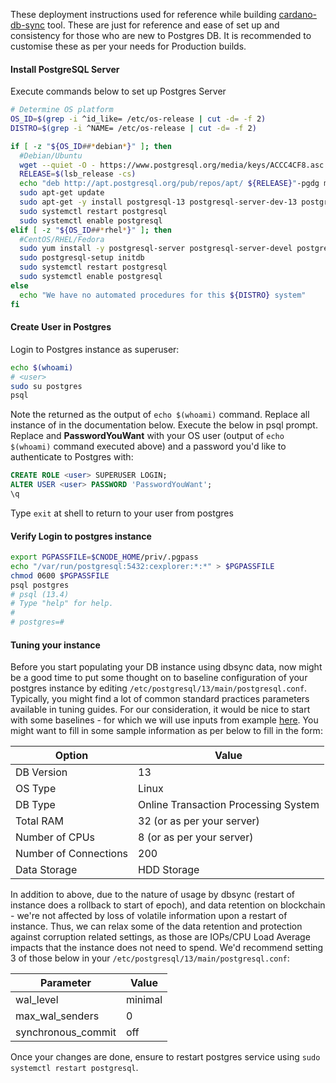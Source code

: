 These deployment instructions used for reference while building [cardano-db-sync](../Build/dbsync.md) tool. These are just for reference and ease of set up and consistency for those who are new to Postgres DB.
It is recommended to customise these as per your needs for Production builds.

#### Install PostgreSQL Server

Execute commands below to set up Postgres Server

``` bash
# Determine OS platform
OS_ID=$(grep -i ^id_like= /etc/os-release | cut -d= -f 2)
DISTRO=$(grep -i ^NAME= /etc/os-release | cut -d= -f 2)

if [ -z "${OS_ID##*debian*}" ]; then
  #Debian/Ubuntu
  wget --quiet -O - https://www.postgresql.org/media/keys/ACCC4CF8.asc | sudo apt-key add -
  RELEASE=$(lsb_release -cs)
  echo "deb http://apt.postgresql.org/pub/repos/apt/ ${RELEASE}"-pgdg main | sudo tee  /etc/apt/sources.list.d/pgdg.list
  sudo apt-get update
  sudo apt-get -y install postgresql-13 postgresql-server-dev-13 postgresql-contrib libghc-hdbc-postgresql-dev
  sudo systemctl restart postgresql
  sudo systemctl enable postgresql
elif [ -z "${OS_ID##*rhel*}" ]; then
  #CentOS/RHEL/Fedora
  sudo yum install -y postgresql-server postgresql-server-devel postgresql-contrib postgresql-devel libpq-devel
  sudo postgresql-setup initdb
  sudo systemctl restart postgresql
  sudo systemctl enable postgresql
else
  echo "We have no automated procedures for this ${DISTRO} system"
fi
```

#### Create User in Postgres

Login to Postgres instance as superuser:

``` bash
echo $(whoami)
# <user>
sudo su postgres
psql
```

Note the <user> returned as the output of `echo $(whoami)` command. Replace all instance of <user> in the documentation below.
Execute the below in psql prompt. Replace **<username>** and **PasswordYouWant** with your OS user (output of `echo $(whoami)` command executed above) and a password you'd like to authenticate to Postgres with:

``` sql
CREATE ROLE <user> SUPERUSER LOGIN;
ALTER USER <user> PASSWORD 'PasswordYouWant';
\q
```
Type `exit` at shell to return to your user from postgres

#### Verify Login to postgres instance

``` bash
export PGPASSFILE=$CNODE_HOME/priv/.pgpass
echo "/var/run/postgresql:5432:cexplorer:*:*" > $PGPASSFILE
chmod 0600 $PGPASSFILE
psql postgres
# psql (13.4)
# Type "help" for help.
# 
# postgres=#
```

#### Tuning your instance

Before you start populating your DB instance using dbsync data, now might be a good time to put some thought on to baseline configuration of your postgres instance by editing `/etc/postgresql/13/main/postgresql.conf`.
Typically, you might find a lot of common standard practices parameters available in tuning guides. For our consideration, it would be nice to start with some baselines - for which we will use inputs from example [here](https://pgtune.leopard.in.ua/#/).
You might want to fill in some sample information as per below to fill in the form:

| Option         | Value |
|----------------|-------|
| DB Version     | 13    |
| OS Type        | Linux |
| DB Type        | Online Transaction Processing System|
| Total RAM      | 32 (or as per your server) |
| Number of CPUs | 8 (or as per your server)  |
| Number of Connections | 200 |
| Data Storage   | HDD Storage |

In addition to above, due to the nature of usage by dbsync (restart of instance does a rollback to start of epoch), and data retention on blockchain - we're not affected by loss of volatile information upon a restart of instance. Thus, we can relax some of the data retention and protection against corruption related settings, as those are IOPs/CPU Load Average impacts that the instance does not need to spend. We'd recommend setting 3 of those below in your `/etc/postgresql/13/main/postgresql.conf`:

| Parameter          | Value   |
|--------------------|---------|
| wal_level          | minimal |
| max_wal_senders    | 0       |
| synchronous_commit | off     |

Once your changes are done, ensure to restart postgres service using `sudo systemctl restart postgresql`.